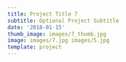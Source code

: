 ```yaml
---
title: Project Title 7
subtitle: Optional Project Subtitle
date: '2018-01-15'
thumb_image: images/7_thumb.jpg
image: images/7.jpg images/5.jpg
template: project
---
```

